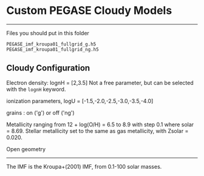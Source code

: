 # Custom PEGASE Cloudy Models
---

Files you should put in this folder
```
PEGASE_imf_kroupa01_fullgrid_g.h5
PEGASE_imf_kroupa01_fullgrid_ng.h5
```

## Cloudy Configuration

Electron density: lognH = [2,3.5]
Not a free parameter, but can be selected with the `lognH` keyword.

ionization parameters, logU = [-1.5,-2.0,-2.5,-3.0,-3.5,-4.0]

grains : on ('g') or off ('ng')

Metallicity ranging from 12 + log(O/H) = 6.5 to 8.9 with step 0.1 where solar = 8.69.
Stellar metallicity set to the same as gas metallicity, with Zsolar = 0.020.

Open geometry

---
The IMF is the Kroupa+(2001) IMF, from 0.1-100 solar masses.
